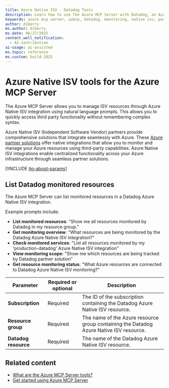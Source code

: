 ```yaml
---
title: Azure Native ISV - Datadog Tools 
description: Learn how to use the Azure MCP Server with Datadog, an Azure Native ISV partner solution.
keywords: azure mcp server, azmcp, datadog, monitoring, native isv, partner solutions
author: diberry
ms.author: diberry
ms.date: 06/27/2025
content_well_notification: 
  - AI-contribution
ai-usage: ai-assisted
ms.topic: reference
ms.custom: build-2025
--- 
```

# Azure Native ISV tools for the Azure MCP Server

The Azure MCP Server allows you to manage ISV resources through Azure Native ISV integration using natural language prompts. This allows you to quickly access third party functionality without remembering complex syntax.

Azure Native ISV (Independent Software Vendor) partners provide comprehensive solutions that integrate seamlessly with Azure. These [Azure partner solutions](/azure/partner-solutions/datadog/overview) offer native integrations that allow you to monitor and manage your Azure resources using third-party capabilities. Azure Native ISV integrations enable centralized functionality across your Azure infrastructure through seamless partner solutions.

[!INCLUDE [tip-about-params](../includes/tools/parameter-consideration.md)]

## List Datadog monitored resources

The Azure MCP Server can list monitored resources in a Datadog Azure Native ISV integration.

Example prompts include:

- **List monitored resources**: "Show me all resources monitored by Datadog in my resource group."
- **Get monitoring overview**: "What resources are being monitored by the Datadog Azure Native ISV integration?"
- **Check monitored services**: "List all resources monitored by my 'production-datadog' Azure Native ISV integration"
- **View monitoring scope**: "Show me which resources are being tracked by Datadog partner solution"
- **Get resource monitoring status**: "What Azure resources are connected to Datadog Azure Native ISV monitoring?"

| Parameter | Required or optional | Description |
|-----------|-------------|-------------|
| **Subscription** | Required | The ID of the subscription containing the Datadog Azure Native ISV resource.          |
| **Resource group** | Required | The name of the Azure resource group containing the Datadog Azure Native ISV resource.                                    |
| **Datadog resource**          | Required | The name of the Datadog Azure Native ISV resource.                                      |

## Related content

- [What are the Azure MCP Server tools?](index.md)
- [Get started using Azure MCP Server](../get-started.md)

